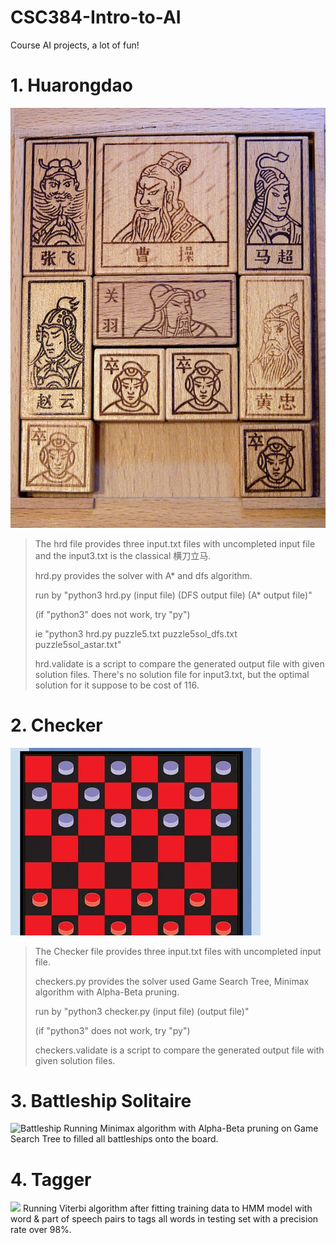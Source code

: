 # CSC384-Intro-to-AI
Course AI projects, a lot of fun! 

# 1. Huarongdao
![huarongdao](HuaRongDao.jpg)
>The hrd file provides three input.txt files with uncompleted input file and the input3.txt is the classical 横刀立马.
>
>hrd.py provides the solver with A* and dfs algorithm. 
>
>run by "python3 hrd.py (input file) (DFS output file) (A* output file)" 
>
>(if "python3" does not work, try "py")
>
>ie "python3 hrd.py puzzle5.txt puzzle5sol_dfs.txt puzzle5sol_astar.txt"
>
>hrd.validate is a script to compare the generated output file with given solution files. There's no solution file for input3.txt, but the optimal solution for it suppose to be cost of 116.

# 2. Checker
![Checker](Checkerboard.webp)
>The Checker file provides three input.txt files with uncompleted input file.
>
>checkers.py provides the solver used Game Search Tree, Minimax algorithm with Alpha-Beta pruning. 
>
>run by "python3 checker.py (input file) (output file)" 
>
>(if "python3" does not work, try "py")
>
>checkers.validate is a script to compare the generated output file with given solution files. 

# 3. Battleship Solitaire
![Battleship](https://www.aliensbringchange.com/images/ships1.png)
Running Minimax algorithm with Alpha-Beta pruning on Game Search Tree to filled all battleships onto the board.

# 4. Tagger
![](https://byteiota.com/wp-content/uploads/2021/01/POS-Tagging-800x400.jpg)
Running Viterbi algorithm after fitting training data to HMM model with word & part of speech pairs to tags all words in testing set with a precision rate over 98%.
